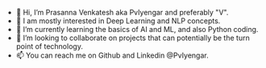 - 👋 Hi, I’m Prasanna Venkatesh aka PvIyengar and preferably "V".
- 👀 I am mostly interested in Deep Learning and NLP concepts.
- 🌱 I’m currently learning the basics of AI and ML, and also Python coding.
- 💞️ I’m looking to collaborate on projects that can potentially be the turn point of technology.
- 📫 You can reach me on Github and Linkedin @PvIyengar.

<!---
PvIyengar/PvIyengar is a ✨ special ✨ repository because its `README.md` (this file) appears on your GitHub profile.
You can click the Preview link to take a look at your changes.
--->

